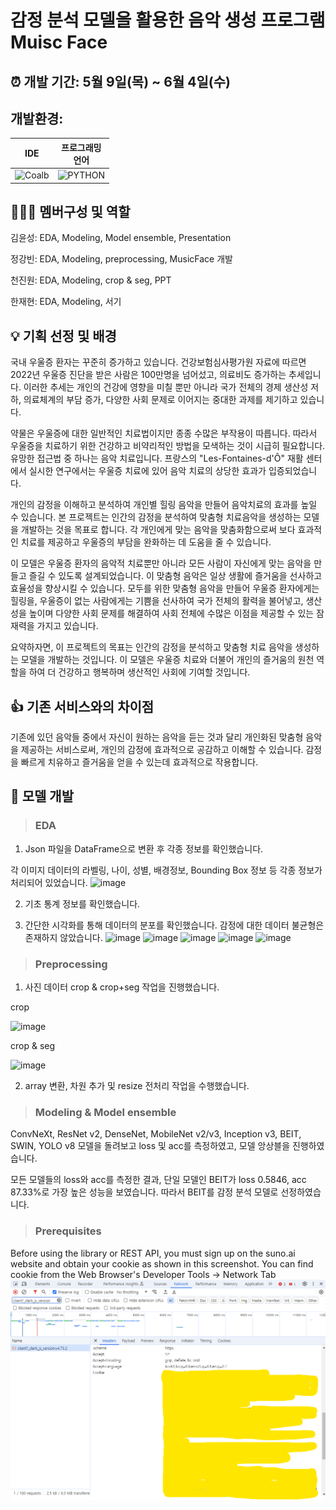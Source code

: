 # 감정 분석 모델을 활용한 음악 생성 프로그램<br/>Muisc Face

## :alarm_clock: 개발 기간: 5월 9일(목) ~ 6월 4일(수)

## 개발환경:
|IDE|프로그래밍<br/>언어|
|------|---|
|![Coalb](https://img.shields.io/badge/Colab-F9AB00?style=for-the-badge&logo=googlecolab&color=525252)|![PYTHON](https://img.shields.io/badge/Python-3776AB?style=for-the-badge&logo=python&logoColor=white)|

## :people_holding_hands: 멤버구성 및 역할
김윤성: EDA, Modeling, Model ensemble, Presentation

정강빈: EDA, Modeling, preprocessing, MusicFace 개발

천진원: EDA, Modeling, crop & seg, PPT

한재현: EDA, Modeling, 서기

## :bulb: 기획 선정 및 배경
국내 우울증 환자는 꾸준히 증가하고 있습니다. 건강보험심사평가원 자료에 따르면 2022년 우울증 진단을 받은 사람은 100만명을 넘어섰고, 의료비도 증가하는 추세입니다. 이러한 추세는 개인의 건강에 영향을 미칠 뿐만 아니라 국가 전체의 경제 생산성 저하, 의료체계의 부담 증가, 다양한 사회 문제로 이어지는 중대한 과제를 제기하고 있습니다.

약물은 우울증에 대한 일반적인 치료법이지만 종종 수많은 부작용이 따릅니다. 따라서 우울증을 치료하기 위한 건강하고 비약리적인 방법을 모색하는 것이 시급히 필요합니다. 유망한 접근법 중 하나는 음악 치료입니다. 프랑스의 "Les-Fontaines-d'Ô" 재활 센터에서 실시한 연구에서는 우울증 치료에 있어 음악 치료의 상당한 효과가 입증되었습니다.

개인의 감정을 이해하고 분석하여 개인별 힐링 음악을 만들어 음악치료의 효과를 높일 수 있습니다. 본 프로젝트는 인간의 감정을 분석하여 맞춤형 치료음악을 생성하는 모델을 개발하는 것을 목표로 합니다. 각 개인에게 맞는 음악을 맞춤화함으로써 보다 효과적인 치료를 제공하고 우울증의 부담을 완화하는 데 도움을 줄 수 있습니다.

이 모델은 우울증 환자의 음악적 치료뿐만 아니라 모든 사람이 자신에게 맞는 음악을 만들고 즐길 수 있도록 설계되었습니다. 이 맞춤형 음악은 일상 생활에 즐거움을 선사하고 효율성을 향상시킬 수 있습니다. 모두를 위한 맞춤형 음악을 만들어 우울증 환자에게는 힐링을, 우울증이 없는 사람에게는 기쁨을 선사하여 국가 전체의 활력을 불어넣고, 생산성을 높이며 다양한 사회 문제를 해결하여 사회 전체에 수많은 이점을 제공할 수 있는 잠재력을 가지고 있습니다.

요약하자면, 이 프로젝트의 목표는 인간의 감정을 분석하고 맞춤형 치료 음악을 생성하는 모델을 개발하는 것입니다. 이 모델은 우울증 치료와 더불어 개인의 즐거움의 원천 역할을 하여 더 건강하고 행복하며 생산적인 사회에 기여할 것입니다.

## :thumbsup: 기존 서비스와의 차이점
기존에 있던 음악들 중에서 자신이 원하는 음악을 듣는 것과 달리 개인화된 맞춤형 음악을 제공하는 서비스로써, 개인의 감정에 효과적으로 공감하고 이해할 수 있습니다. 감정을 빠르게 치유하고 즐거움을 얻을 수 있는데 효과적으로 작용합니다.

## :robot: 모델 개발
> ### EDA
1. Json 파일을 DataFrame으로 변환 후 각종 정보를 확인했습니다.

각 이미지 데이터의 라벨링, 나이, 성별, 배경정보, Bounding Box 정보 등 각종 정보가 처리되어 있었습니다.
![image](https://github.com/DPTure/Team5/assets/155731578/3a5cbfc6-8756-4f12-a58d-1ef9186dd7bf)

2. 기초 통계 정보를 확인했습니다.

3. 간단한 시각화를 통해 데이터의 분포를 확인했습니다. 감정에 대한 데이터 불균형은 존재하지 않았습니다.
![image](https://github.com/DPTure/Team5/assets/155731578/695528c1-6612-4e9c-83d9-92f7e9ab0669)
![image](https://github.com/DPTure/Team5/assets/155731578/80930595-dadf-401e-a41a-486d11f59671)
![image](https://github.com/DPTure/Team5/assets/155731578/463d0ce4-4755-4953-adb3-fe37ae62503b)
![image](https://github.com/DPTure/Team5/assets/155731578/a30529cf-c8e3-406f-8069-e866085fec4a)
![image](https://github.com/DPTure/Team5/assets/155731578/984407c3-a7ea-4f16-bb7c-d51094314ade)


> ### Preprocessing
1. 사진 데이터 crop & crop+seg 작업을 진행했습니다.

crop


![image](https://github.com/DPTure/Team5/assets/155731578/3350fccc-2835-42a8-b102-d6a2d609bb3a)


crop & seg


![image](https://github.com/DPTure/Team5/assets/155731578/7ec94f04-92f7-486a-89d3-4d68ca533953)


2. array 변환, 차원 추가 및 resize 전처리 작업을 수행했습니다.

> ### Modeling & Model ensemble

ConvNeXt, ResNet v2, DenseNet, MobileNet v2/v3, Inception v3, BEIT, SWIN, YOLO v8 모델을 돌려보고 loss 및 acc를 측정하였고,
모델 앙상블을 진행하였습니다.

모든 모델들의 loss와 acc를 측정한 결과, 단일 모델인 BEIT가 loss 0.5846, acc 87.33%로 가장 높은 성능을 보였습니다. 따라서 BEIT를 감정 분석 모델로 선정하였습니다.
> ### Prerequisites

Before using the library or REST API, you must sign up on the suno.ai website and obtain your cookie as shown in this screenshot.
You can find cookie from the Web Browser's Developer Tools -> Network Tab
![image](images/cookie.png)
